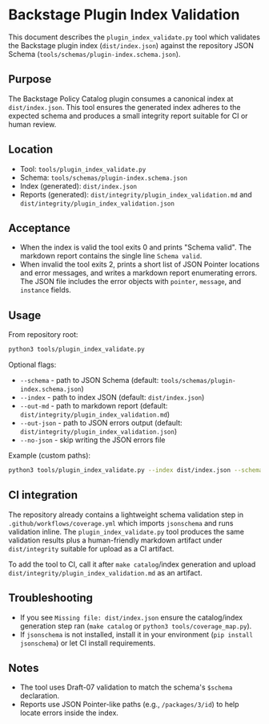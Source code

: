 # Backstage Plugin Index Validation

This document describes the `plugin_index_validate.py` tool which validates the Backstage plugin index (`dist/index.json`) against the repository JSON Schema (`tools/schemas/plugin-index.schema.json`).

## Purpose

The Backstage Policy Catalog plugin consumes a canonical index at `dist/index.json`. This tool ensures the generated index adheres to the expected schema and produces a small integrity report suitable for CI or human review.

## Location

- Tool: `tools/plugin_index_validate.py`
- Schema: `tools/schemas/plugin-index.schema.json`
- Index (generated): `dist/index.json`
- Reports (generated): `dist/integrity/plugin_index_validation.md` and `dist/integrity/plugin_index_validation.json`

## Acceptance

- When the index is valid the tool exits 0 and prints "Schema valid". The markdown report contains the single line `Schema valid`.
- When invalid the tool exits 2, prints a short list of JSON Pointer locations and error messages, and writes a markdown report enumerating errors. The JSON file includes the error objects with `pointer`, `message`, and `instance` fields.

## Usage

From repository root:

```bash
python3 tools/plugin_index_validate.py
```

Optional flags:

- `--schema` - path to JSON Schema (default: `tools/schemas/plugin-index.schema.json`)
- `--index` - path to index JSON (default: `dist/index.json`)
- `--out-md` - path to markdown report (default: `dist/integrity/plugin_index_validation.md`)
- `--out-json` - path to JSON errors output (default: `dist/integrity/plugin_index_validation.json`)
- `--no-json` - skip writing the JSON errors file

Example (custom paths):

```bash
python3 tools/plugin_index_validate.py --index dist/index.json --schema tools/schemas/plugin-index.schema.json
```

## CI integration

The repository already contains a lightweight schema validation step in `.github/workflows/coverage.yml` which imports `jsonschema` and runs validation inline. The `plugin_index_validate.py` tool produces the same validation results plus a human-friendly markdown artifact under `dist/integrity` suitable for upload as a CI artifact.

To add the tool to CI, call it after `make catalog`/index generation and upload `dist/integrity/plugin_index_validation.md` as an artifact.

## Troubleshooting

- If you see `Missing file: dist/index.json` ensure the catalog/index generation step ran (`make catalog` or `python3 tools/coverage_map.py`).
- If `jsonschema` is not installed, install it in your environment (`pip install jsonschema`) or let CI install requirements.

## Notes

- The tool uses Draft-07 validation to match the schema's `$schema` declaration.
- Reports use JSON Pointer-like paths (e.g., `/packages/3/id`) to help locate errors inside the index.
